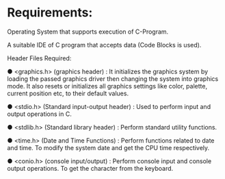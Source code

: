 # Requirements:

Operating System that supports execution of C-Program.

A suitable IDE of C program that accepts data (Code Blocks is used).

Header Files Required: 

● <graphics.h> (graphics header) : It initializes the graphics system by loading the passed graphics driver then changing the system into graphics mode. 
								   It also resets or initializes all graphics settings like color, palette, current position etc, to their default values. 

● <stdio.h> (Standard input-output header) : Used to perform input and output operations in C. 

● <stdlib.h> (Standard library header) : Perform standard utility functions.

● <time.h> (Date and Time Functions) : Perform functions related to date and time. To modify the system date and get the CPU time respectively.

● <conio.h> (console input/output) : Perform console input and console output operations. To get the character from the keyboard.